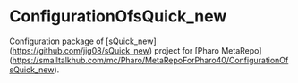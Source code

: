 # ConfigurationOfsQuick_new
Configuration package of [sQuick_new] (https://github.com/jig08/sQuick_new) project for [Pharo MetaRepo] (https://smalltalkhub.com/mc/Pharo/MetaRepoForPharo40/ConfigurationOfsQuick_new).
